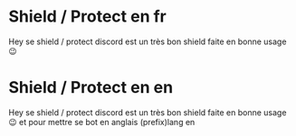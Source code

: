 # Shield / Protect en fr

Hey se shield / protect discord est un très bon shield faite en bonne usage 😉

# Shield / Protect en en

Hey se shield / protect discord est un très bon shield faite en bonne usage 😉 et pour mettre se bot en anglais (prefix)lang en
